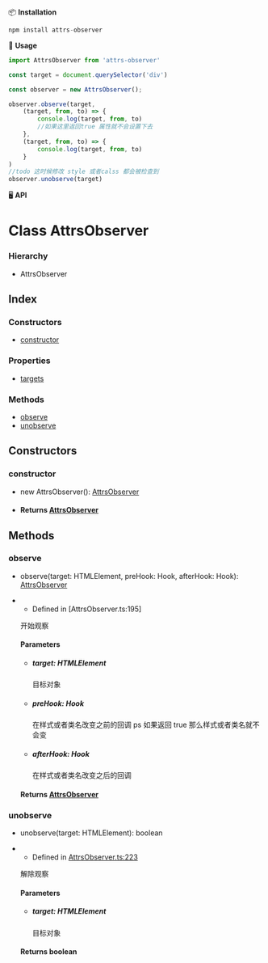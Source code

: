 📦 **Installation**
``` javascript
npm install attrs-observer
```
🔨 **Usage**
``` javascript
import AttrsObserver from 'attrs-observer'

const target = document.querySelector('div')

const observer = new AttrsObserver();

observer.observe(target,
    (target, from, to) => {
        console.log(target, from, to)
        //如果这里返回true 属性就不会设置下去
    },
    (target, from, to) => {
        console.log(target, from, to)
    }
)
//todo 这时候修改 style 或者calss 都会被检查到
observer.unobserve(target)
```
🖥 **API**
# Class AttrsObserver

### Hierarchy

- AttrsObserver

## Index

### Constructors

- [constructor](AttrsObserver.html#constructor)

### Properties

- [targets](AttrsObserver.html#targets)

### Methods

- [observe](AttrsObserver.html#observe)
- [unobserve](AttrsObserver.html#unobserve)

## Constructors

### constructor

- new AttrsObserver(): [AttrsObserver](AttrsObserver.html)

- #### Returns [AttrsObserver](AttrsObserver.html)

## Methods

### observe

- observe(target: HTMLElement, preHook: Hook, afterHook: Hook): [AttrsObserver](AttrsObserver.html)

- - Defined in [AttrsObserver.ts:195]

  开始观察

  #### Parameters

  - ##### target: HTMLElement

    目标对象

  - ##### preHook: Hook

    在样式或者类名改变之前的回调 ps 如果返回 true 那么样式或者类名就不会变

  - ##### afterHook: Hook

    在样式或者类名改变之后的回调

  #### Returns [AttrsObserver](https://github.com/robertpanvip/attributes-observe/blob/cd9940a/src/AttrsObserver.ts#L223)

### unobserve

- unobserve(target: HTMLElement): boolean

- - Defined in [AttrsObserver.ts:223](https://github.com/robertpanvip/attributes-observe/blob/cd9940a/src/AttrsObserver.ts#L223)

  解除观察

  #### Parameters

  - ##### target: HTMLElement

    目标对象

  #### Returns boolean

